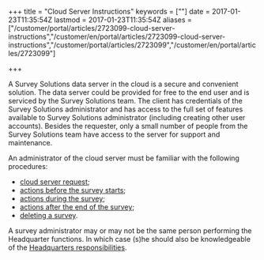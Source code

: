 ﻿+++
title = "Cloud Server Instructions"
keywords = [""]
date = 2017-01-23T11:35:54Z
lastmod = 2017-01-23T11:35:54Z
aliases = ["/customer/portal/articles/2723099-cloud-server-instructions","/customer/en/portal/articles/2723099-cloud-server-instructions","/customer/portal/articles/2723099","/customer/en/portal/articles/2723099"]

+++

A Survey Solutions data server in the cloud is a secure and convenient
solution. The data server could be provided for free to the end user and
is serviced by the Survey Solutions team. The client has credentials of
the Survey Solutions administrator and has access to the full set of
features available to Survey Solutions administrator (including creating
other user accounts). Besides the requester, only a small number of
people from the Survey Solutions team have access to the server for
support and maintenance.  
  
An administrator of the cloud server must be familiar with the following
procedures:

- [cloud server request](/faq/cloud-server-request);
- [actions before the survey starts](/faq/actions-before-the-survey-starts);
- [actions during the survey](/faq/actions-during-the-survey);
- [actions after the end of the survey](/faq/actions-after-the-end-of-the-survey);
- [deleting a survey](/faq/deleting-a-survey).

A survey administrator may or may not be the same person performing the
Headquarter functions. In which case (s)he should also be knowledgeable
of the [Headquarters responsibilities](http://docs.mysurvey.solutions/headquarters.pdf).
